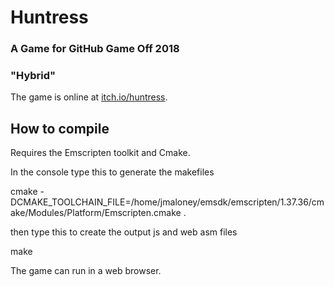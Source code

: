 # Huntress
### A Game for GitHub Game Off 2018
### "Hybrid"

The game is online at [itch.io/huntress](https://jnmaloney.itch.io/huntress).


## How to compile

Requires the Emscripten toolkit and Cmake.

In the console type this to generate the makefiles

  cmake -DCMAKE_TOOLCHAIN_FILE=/home/jmaloney/emsdk/emscripten/1.37.36/cmake/Modules/Platform/Emscripten.cmake .

then type this to create the output js and web asm files

  make
  
The game can run in a web browser.  
